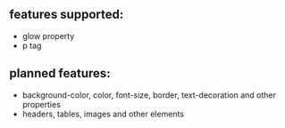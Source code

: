 <h2>features supported:</h2>
<ul>
    <li>glow property</li>
    <li>p tag</li>
</ul>

<h2>planned features:</h2>
<ul>
    <li>background-color, color, font-size, border, text-decoration and other properties</li>
    <li>headers, tables, images and other elements</li>
</ul>
